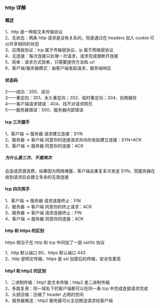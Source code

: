 ### http 详解

#### 概述

1、http 是一种超文本传输协议  
2、无状态：两条 http 请求是没有关系的，但是通过在 headers 加入 cookie 可以共享相同的状态  
3、应用层协议：tcp 属于传输层协议，ip 属于网络层协议  
4、无连接：每次连接只处理一次请求，请求完成便断开连接  
5、简单：请求方式简单，只需要提供方法和 url  
6、客户端/服务器模式：由客户端发起请求，服务端响应

#### 状态码

2——成功：200、成功  
3——重定向：301、永久重定向；302、临时重定向；304、协商缓存  
4——客户端请求错误：404、找不对请求网页  
5——服务器错误：500、服务器内部错误

#### tcp 三次握手

1、客户端 -> 服务器 请求建立连接：SYN  
2、服务器 -> 客户端 同意你的连接请求并向你发起建立连接：SYN+ACK  
3、客户端 -> 服务器 同意你的连接：ACK

##### 为什么是三次、不是两次

会造成资源浪费，如果因为网络堵塞，客户端会重复多次发送 SYN，而服务器在收到请求后会建立多余的无效连接

#### tcp 四次挥手

1、客户端 -> 服务器 请求连接终止：FIN  
2、服务器 -> 客户端 同意你的终止请求：ACK  
3、服务器 -> 客户端 请求连接终止：FIN  
4、客户端 -> 服务器 同意你的连接：ACK

#### http 和 https 的区别

https 相当于在 http 和 tcp 中间加了一层 ssl/tls 协议

1、http 默认端口 80，https 默认端口 443  
2、http 是明文传输，https 是 ssl 加密后的传输，安全性更高

#### http1 和 http2 的区别

1、二进制传输：http1 是文本传输；http2 是二进制传输  
2、多路复用：同一域名下的客户端都可以在同一条 tcp 中完成连接请求完成  
3、头部压缩：压缩了 header 占用的空间  
4、服务器推送：http2 服务器可以主动推送请求给客户端
